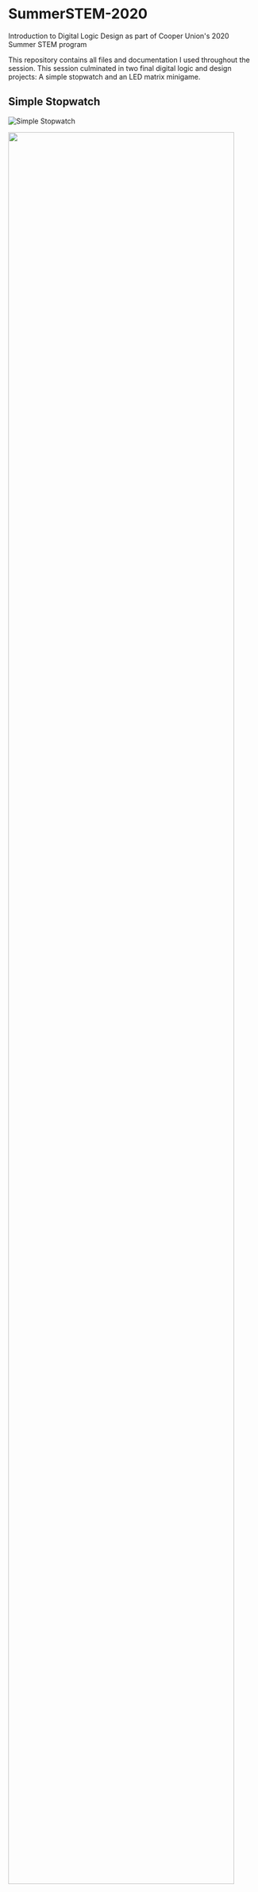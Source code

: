 # SummerSTEM-2020
Introduction to Digital Logic Design as part of Cooper Union's 2020 Summer STEM program

This repository contains all files and documentation I used throughout the session. This session culminated in two final digital logic and design projects: A simple stopwatch and an LED matrix minigame. 

## Simple Stopwatch

![Simple Stopwatch](https://user-images.githubusercontent.com/41922343/177891997-d2b380dd-a0b6-4e13-ac6d-7a7367575387.PNG)

<img src="https://user-images.githubusercontent.com/41922343/177892326-e26d193f-1564-44c2-8593-ee5c2d63fe2a.png" width=95% height=95%>

## LED Matrix Minigame

![LED Invaders](https://user-images.githubusercontent.com/41922343/177892009-2f8a8052-5c11-4151-8845-dcc224409b12.PNG)

<img src="https://user-images.githubusercontent.com/41922343/177892403-6f79d329-d24d-4330-abfd-fc38923780dc.png" width=95% height=95%>
